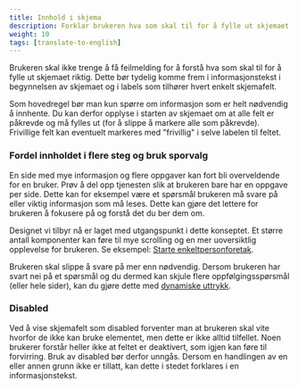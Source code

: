 ```yaml
---
title: Innhold i skjema
description: Forklar brukeren hva som skal til for å fylle ut skjemaet riktig og fordel innholdet i flere steg.
weight: 10
tags: [translate-to-english]
---
```


Brukeren skal ikke trenge å få feilmelding for å forstå hva som skal til for å fylle ut skjemaet riktig. Dette bør 
tydelig komme frem i informasjonstekst i begynnelsen av skjemaet og i labels som tilhører hvert enkelt skjemafelt. 

Som hovedregel bør man kun spørre om informasjon som er helt nødvendig å innhente. Du kan derfor opplyse i starten 
av skjemaet om at alle felt er påkrevde og må fylles ut (for å slippe å markere alle som påkrevde). Frivillige 
felt kan eventuelt markeres med "frivillig" i selve labelen til feltet.

### Fordel innholdet i flere steg og bruk sporvalg
En side med mye informasjon og flere oppgaver kan fort bli overveldende for en bruker. Prøv å del opp tjenesten 
slik at brukeren bare har en oppgave per side. Dette kan for eksempel være et spørsmål brukeren må svare på eller 
viktig informasjon som må leses. Dette kan gjøre det lettere for brukeren å fokusere på og forstå det du ber dem om.

Designet vi tilbyr nå er laget med utgangspunkt i dette konseptet. Et større antall komponenter kan føre til mye 
scrolling og en mer uoversiktlig opplevelse for brukeren. 
Se eksempel: [Starte enkeltpersonforetak](https://brg.apps.altinn.no/brg/anonym-oppstartsveilederen/).

Brukeren skal slippe å svare på mer enn nødvendig. Dersom brukeren har svart nei på et spørsmål og du dermed kan 
skjule flere oppfølgingsspørsmål (eller hele sider), kan du gjøre dette med
[dynamiske uttrykk](/nb/altinn-studio/v8/reference/logic/expressions).

### Disabled
Ved å vise skjemafelt som disabled forventer man at brukeren skal vite hvorfor de ikke kan bruke elementet, 
men dette er ikke alltid tilfellet. Noen brukerer forstår heller ikke at feltet er deaktivert, som igjen kan 
føre til forvirring. Bruk av disabled bør derfor unngås. Dersom en handlingen av en eller annen grunn ikke er 
tillatt, kan dette i stedet forklares i en informasjonstekst.

